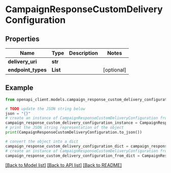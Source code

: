 # CampaignResponseCustomDeliveryConfiguration


## Properties

Name | Type | Description | Notes
------------ | ------------- | ------------- | -------------
**delivery_uri** | **str** |  | 
**endpoint_types** | **List** |  | [optional] 

## Example

```python
from openapi_client.models.campaign_response_custom_delivery_configuration import CampaignResponseCustomDeliveryConfiguration

# TODO update the JSON string below
json = "{}"
# create an instance of CampaignResponseCustomDeliveryConfiguration from a JSON string
campaign_response_custom_delivery_configuration_instance = CampaignResponseCustomDeliveryConfiguration.from_json(json)
# print the JSON string representation of the object
print(CampaignResponseCustomDeliveryConfiguration.to_json())

# convert the object into a dict
campaign_response_custom_delivery_configuration_dict = campaign_response_custom_delivery_configuration_instance.to_dict()
# create an instance of CampaignResponseCustomDeliveryConfiguration from a dict
campaign_response_custom_delivery_configuration_from_dict = CampaignResponseCustomDeliveryConfiguration.from_dict(campaign_response_custom_delivery_configuration_dict)
```
[[Back to Model list]](../README.md#documentation-for-models) [[Back to API list]](../README.md#documentation-for-api-endpoints) [[Back to README]](../README.md)


